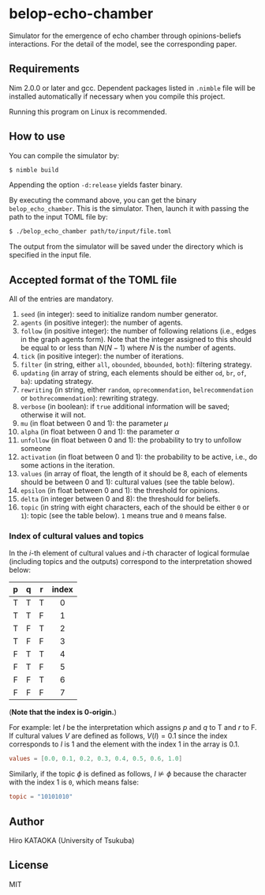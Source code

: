 # belop-echo-chamber

Simulator for the emergence of echo chamber through opinions-beliefs interactions.
For the detail of the model, see the corresponding paper.

## Requirements
Nim 2.0.0 or later and gcc.
Dependent packages listed in `.nimble` file will be installed automatically if necessary when you compile this project.

Running this program on Linux is recommended.

## How to use
You can compile the simulator by:

```bash
$ nimble build
```

Appending the option `-d:release` yields faster binary.

By executing the command above, you can get the binary `belop_echo_chamber`.
This is the simulator.
Then, launch it with passing the path to the input TOML file by:

```bash
$ ./belop_echo_chamber path/to/input/file.toml
```

The output from the simulator will be saved under the directory which is specified in the input file.

## Accepted format of the TOML file
All of the entries are mandatory.

1. `seed` (in integer): seed to initialize random number generator.
2. `agents` (in positive integer): the number of agents.
3. `follow` (in positive integer): the number of following relations (i.e., edges in the graph agents form). Note that the integer assigned to this should be equal to or less than $N(N-1)$ where $N$ is the number of agents.
4. `tick` (in positive integer): the number of iterations.
5. `filter` (in string, either `all`, `obounded`, `bbounded`, `both`): filtering strategy.
6. `updating` (in array of string, each elements should be either `od`, `br`, `of`, `ba`): updating strategy.
7. `rewriting` (in string, either `random`, `oprecommendation`, `belrecommendation` or `bothrecommendation`): rewriting strategy.
8. `verbose` (in boolean): if `true` additional information will be saved; otherwise it will not.
9. `mu` (in float between 0 and 1): the parameter $\mu$
10. `alpha` (in float between 0 and 1): the parameter $\alpha$
11. `unfollow` (in float between 0 and 1): the probability to try to unfollow someone
12. `activation` (in float between 0 and 1): the probability to be active, i.e., do some actions in the iteration.
13. `values` (in array of float, the length of it should be 8, each of elements should be between 0 and 1): cultural values (see the table below).
14. `epsilon` (in float between 0 and 1): the threshold for opinions.
15. `delta` (in integer between 0 and 8): the threshould for beliefs.
16. `topic` (in string with eight characters, each of the should be either `0` or `1`): topic (see the table below). `1` means true and `0` means false.

### Index of cultural values and topics
In the $i$-th element of cultural values and $i$-th character of logical formulae (including topics and the outputs) correspond to the interpretation showed below:

|p|q|r|index|
|:--:|:--:|:--:|:--:|
|T|T|T|0|
|T|T|F|1|
|T|F|T|2|
|T|F|F|3|
|F|T|T|4|
|F|T|F|5|
|F|F|T|6|
|F|F|F|7|

(**Note that the index is 0-origin.**)

For example: let $I$ be the interpretation which assigns $p$ and $q$ to T and $r$ to F.
If cultural values $V$ are defined as follows, $V(I)=0.1$ since the index corresponds to $I$ is 1 and the element with the index 1 in the array is $0.1$.

```toml
values = [0.0, 0.1, 0.2, 0.3, 0.4, 0.5, 0.6, 1.0]
```
Similarly, if the topic $\phi$ is defined as follows, $I\not\models\phi$ because the character with the index 1 is `0`, which means false:

```toml
topic = "10101010"
```

## Author
Hiro KATAOKA (University of Tsukuba)

## License
MIT